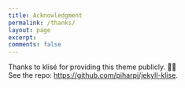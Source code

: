 ```yaml
---
title: Acknowledgment
permalink: /thanks/
layout: page
excerpt:
comments: false
---
```


Thanks to klisé for providing this theme publicly. 🙏🏼<br>
See the repo: https://github.com/piharpi/jekyll-klise.
